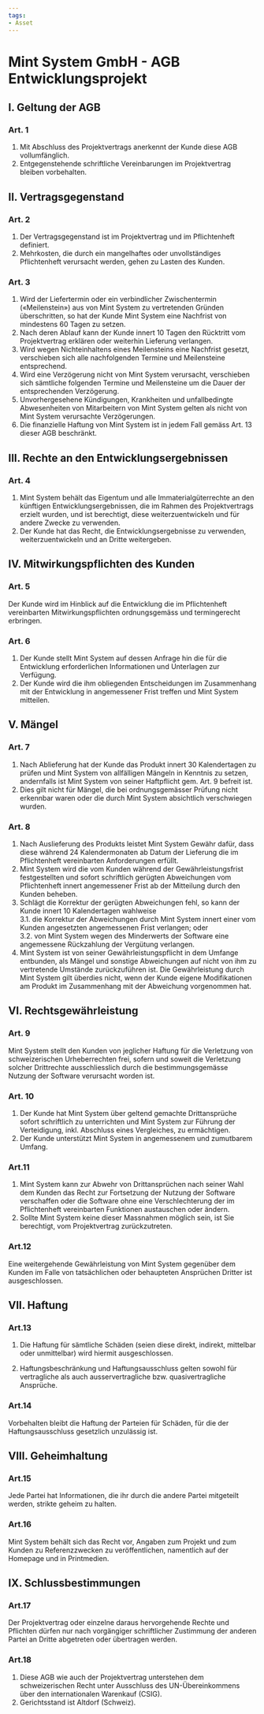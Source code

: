 ```yaml
---
tags:
- Asset
---
```

Mint System GmbH - AGB Entwicklungsprojekt
=====================================

## I. Geltung der AGB  

### Art. 1

1. Mit Abschluss des Projektvertrags anerkennt der Kunde diese AGB vollumfänglich.
2. Entgegenstehende schriftliche Vereinbarungen im Projektvertrag bleiben vorbehalten.

## II. Vertragsgegenstand

### Art. 2

1. Der Vertragsgegenstand ist im Projektvertrag und im Pflichtenheft definiert.  
2. Mehrkosten, die durch ein mangelhaftes oder unvollständiges Pflichtenheft verursacht werden, gehen zu Lasten des Kunden.  

### Art. 3

1. Wird der Liefertermin oder ein verbindlicher Zwischentermin («Meilenstein») aus von Mint System zu vertretenden Gründen überschritten, so hat der Kunde Mint System eine Nachfrist von mindestens 60 Tagen zu setzen.
2. Nach deren Ablauf kann der Kunde innert 10 Tagen den Rücktritt vom Projektvertrag erklären oder weiterhin Lieferung verlangen.
3. Wird wegen Nichteinhaltens eines Meilensteins eine Nachfrist gesetzt, verschieben sich alle nachfolgenden Termine und Meilensteine entsprechend.
4. Wird eine Verzögerung nicht von Mint System verursacht, verschieben sich sämtliche folgenden Termine und Meilensteine um die Dauer der entsprechenden Verzögerung.
5. Unvorhergesehene Kündigungen, Krankheiten und unfallbedingte Abwesenheiten von Mitarbeitern von Mint System gelten als nicht von Mint System verursachte Verzögerungen.
6. Die finanzielle Haftung von Mint System ist in jedem Fall gemäss Art. 13 dieser AGB beschränkt.

## III. Rechte an den Entwicklungsergebnissen

### Art. 4

1. Mint System behält das Eigentum und alle Immaterialgüterrechte an den künftigen Entwicklungsergebnissen, die im Rahmen des Projektvertrags erzielt wurden, und ist berechtigt, diese weiterzuentwickeln und für andere Zwecke zu verwenden.
2. Der Kunde hat das Recht, die Entwicklungsergebnisse zu verwenden, weiterzuentwickeln und an Dritte weitergeben.

## IV. Mitwirkungspflichten des Kunden

### Art. 5  

Der Kunde wird im Hinblick auf die Entwicklung die im Pflichtenheft vereinbarten Mitwirkungspflichten ordnungsgemäss und termingerecht erbringen.

### Art. 6

1. Der Kunde stellt Mint System auf dessen Anfrage hin die für die Entwicklung erforderlichen Informationen und Unterlagen zur Verfügung.
2. Der Kunde wird die ihm obliegenden Entscheidungen im Zusammenhang mit der Entwicklung in angemessener Frist treffen und Mint System mitteilen.

## V. Mängel

### Art. 7

1. Nach Ablieferung hat der Kunde das Produkt innert 30 Kalendertagen zu prüfen und Mint System von allfälligen Mängeln in Kenntnis zu setzen, andernfalls ist Mint System von seiner Haftpflicht gem. Art. 9 befreit ist.
2. Dies gilt nicht für Mängel, die bei ordnungsgemässer Prüfung nicht erkennbar waren oder die durch Mint System absichtlich verschwiegen wurden.

### Art. 8

1. Nach Auslieferung des Produkts leistet Mint System Gewähr dafür, dass diese während 24 Kalendermonaten ab Datum der Lieferung die im Pflichtenheft vereinbarten Anforderungen erfüllt.
2. Mint System wird die vom Kunden während der Gewährleistungsfrist festgestellten und sofort schriftlich gerügten Abweichungen vom Pflichtenheft innert angemessener Frist ab der Mitteilung durch den Kunden beheben.
3. Schlägt die Korrektur der gerügten Abweichungen fehl, so kann der Kunde innert 10 Kalendertagen wahlweise  
3.1. die Korrektur der Abweichungen durch
Mint System innert einer vom Kunden angesetzten angemessenen Frist verlangen; oder  
3.2. von Mint System wegen des Minderwerts der Software eine angemessene Rückzahlung der Vergütung verlangen.
4. Mint System ist von seiner Gewährleistungspflicht in dem Umfange entbunden, als Mängel und sonstige Abweichungen auf nicht von ihm zu vertretende Umstände zurückzuführen ist. Die Gewährleistung durch Mint System gilt überdies nicht, wenn der Kunde eigene Modifikationen am Produkt im Zusammenhang mit der Abweichung vorgenommen hat.

## VI. Rechtsgewährleistung

### Art. 9

Mint System stellt den Kunden von jeglicher Haftung für die Verletzung von schweizerischen Urheberrechten frei, sofern und soweit die Verletzung solcher Drittrechte ausschliesslich durch die bestimmungsgemässe Nutzung der Software verursacht worden ist.

### Art. 10

1. Der Kunde hat Mint System über geltend gemachte Drittansprüche sofort schriftlich zu unterrichten und Mint System zur Führung der Verteidigung, inkl. Abschluss eines Vergleiches, zu ermächtigen.
2. Der Kunde unterstützt Mint System in angemessenem und zumutbarem Umfang.

### Art.11

1. Mint System kann zur Abwehr von Drittansprüchen nach seiner Wahl dem Kunden das Recht zur Fortsetzung der Nutzung der Software verschaffen oder die Software ohne eine Verschlechterung der im Pflichtenheft vereinbarten Funktionen austauschen oder ändern.
2. Sollte Mint System keine dieser Massnahmen möglich sein, ist Sie berechtigt, vom Projektvertrag zurückzutreten.

### Art.12

Eine weitergehende Gewährleistung von Mint System gegenüber dem Kunden im Falle von tatsächlichen oder behaupteten Ansprüchen Dritter ist ausgeschlossen.

## VII. Haftung

### Art.13

1. Die Haftung für sämtliche Schäden (seien diese direkt, indirekt, mittelbar oder unmittelbar) wird hiermit ausgeschlossen.

2. Haftungsbeschränkung und Haftungsausschluss gelten sowohl für vertragliche als auch ausservertragliche bzw. quasivertragliche Ansprüche.

### Art.14

Vorbehalten bleibt die Haftung der Parteien für Schäden, für die der Haftungsausschluss gesetzlich unzulässig ist.

## VIII. Geheimhaltung

### Art.15

Jede Partei hat Informationen, die ihr durch die andere Partei mitgeteilt werden, strikte geheim zu halten.

### Art.16

Mint System behält sich das Recht vor, Angaben zum Projekt und zum Kunden zu Referenzzwecken zu veröffentlichen, namentlich auf der Homepage und in Printmedien.

## IX. Schlussbestimmungen

### Art.17

Der Projektvertrag oder einzelne daraus hervorgehende Rechte und Pflichten dürfen nur nach vorgängiger schriftlicher Zustimmung der anderen Partei an Dritte abgetreten oder übertragen werden.

### Art.18

1. Diese AGB wie auch der Projektvertrag unterstehen dem schweizerischen Recht unter Ausschluss des UN-Übereinkommens über den internationalen Warenkauf (CSIG).
2. Gerichtsstand ist Altdorf (Schweiz).

